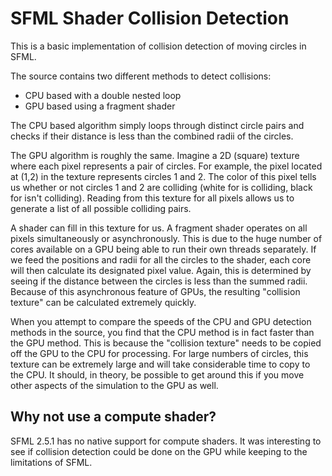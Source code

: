 # SFML Shader Collision Detection

This is a basic implementation of collision detection of moving circles in SFML.

The source contains two different methods to detect collisions:

+ CPU based with a double nested loop
+ GPU based using a fragment shader

The CPU based algorithm simply loops through distinct circle pairs and checks if their distance is less than the combined radii of the circles.

The GPU algorithm is roughly the same. Imagine a 2D (square) texture where each pixel represents a pair of circles. For example, the pixel located at (1,2) in the texture represents circles 1 and 2. The color of this pixel tells us whether or not circles 1 and 2 are colliding (white for is colliding, black for isn't colliding). Reading from this texture for all pixels allows us to generate a list of all possible colliding pairs.

A shader can fill in this texture for us. A fragment shader operates on all pixels simultaneously or asynchronously. This is due to the huge number of cores available on a GPU being able to run their own threads separately. If we feed the positions and radii for all the circles to the shader, each core will then calculate its designated pixel value. Again, this is determined by seeing if the distance between the circles is less than the summed radii. Because of this asynchronous feature of GPUs, the resulting "collision texture" can be calculated extremely quickly.

When you attempt to compare the speeds of the CPU and GPU detection methods in the source, you find that the CPU method is in fact faster than the GPU method. This is because the "collision texture" needs to be copied off the GPU to the CPU for processing. For large numbers of circles, this texture can be extremely large and will take considerable time to copy to the CPU. It should, in theory, be possible to get around this if you move other aspects of the simulation to the GPU as well.

## Why not use a compute shader?

SFML 2.5.1 has no native support for compute shaders. It was interesting to see if collision detection could be done on the GPU while keeping to the limitations of SFML.
